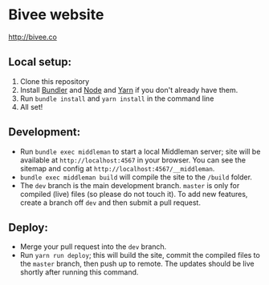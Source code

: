 # Bivee website
http://bivee.co

## Local setup:

1. Clone this repository
2. Install [Bundler](http://bundler.io) and [Node](https://nodejs.org/en/) and [Yarn](http://yarnpkg.com) if you don't already have them.
3. Run `bundle install` and `yarn install` in the command line
4. All set!

## Development:

- Run `bundle exec middleman` to start a local Middleman server; site will be available at `http://localhost:4567` in your browser. You can see the sitemap and config at `http://localhost:4567/__middleman`.
- `bundle exec middleman build` will compile the site to the `/build` folder.
- The `dev` branch is the main development branch. `master` is only for compiled (live) files (so please do not touch it). To add new features, create a branch off `dev` and then submit a pull request.

## Deploy:

- Merge your pull request into the `dev` branch.
- Run `yarn run deploy`; this will build the site, commit the compiled files to the `master` branch, then push up to remote. The updates should be live shortly after running this command.
